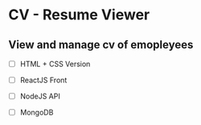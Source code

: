 # CV - Resume Viewer
## View and manage cv of emopleyees

- [ ] HTML + CSS Version
- [ ] ReactJS Front
- [ ] NodeJS API
- [ ] MongoDB




